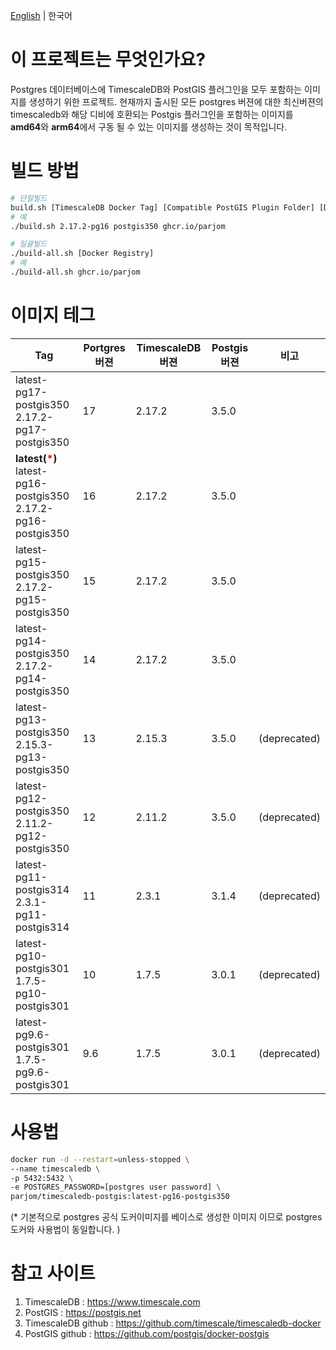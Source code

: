 [English](README.md) | 한국어

# 이 프로젝트는 무엇인가요?
Postgres 데이터베이스에 TimescaleDB와 PostGIS 플러그인을 모두 포함하는 이미지를 생성하기 위한 프로젝트. 현재까지 출시된 모든 postgres 버젼에 대한 최신버젼의 timescaledb와 해당 디비에 호환되는 Postgis 플러그인을 포함하는 이미지를 **amd64**와 **arm64**에서 구동 될 수 있는 이미지를 생성하는 것이 목적입니다.

# 빌드 방법

```bash
# 단일빌드
build.sh [TimescaleDB Docker Tag] [Compatible PostGIS Plugin Folder] [Docker Registry]
# 예
./build.sh 2.17.2-pg16 postgis350 ghcr.io/parjom

# 일괄빌드
./build-all.sh [Docker Registry]
# 예
./build-all.sh ghcr.io/parjom
```

# 이미지 테그
|Tag|Portgres 버젼|TimescaleDB 버젼|Postgis 버젼|비고|
|---|------|---|---|---|
|latest-pg17-postgis350<br/>2.17.2-pg17-postgis350|17|2.17.2|3.5.0||
|**latest(<font color="red">*</font>)**<br/>latest-pg16-postgis350<br/>2.17.2-pg16-postgis350|16|2.17.2|3.5.0||
|latest-pg15-postgis350<br/>2.17.2-pg15-postgis350|15|2.17.2|3.5.0||
|latest-pg14-postgis350<br/>2.17.2-pg14-postgis350|14|2.17.2|3.5.0||
|latest-pg13-postgis350<br/>2.15.3-pg13-postgis350|13|2.15.3|3.5.0|(deprecated)|
|latest-pg12-postgis350<br/>2.11.2-pg12-postgis350|12|2.11.2|3.5.0|(deprecated)|
|latest-pg11-postgis314<br/>2.3.1-pg11-postgis314|11|2.3.1|3.1.4|(deprecated)|
|latest-pg10-postgis301<br/>1.7.5-pg10-postgis301|10|1.7.5|3.0.1|(deprecated)|
|latest-pg9.6-postgis301<br/>1.7.5-pg9.6-postgis301|9.6|1.7.5|3.0.1|(deprecated)|

# 사용법
```bash
docker run -d --restart=unless-stopped \
--name timescaledb \
-p 5432:5432 \
-e POSTGRES_PASSWORD=[postgres user password] \
parjom/timescaledb-postgis:latest-pg16-postgis350
```
(* 기본적으로 postgres 공식 도커이미지를 베이스로 생성한 이미지 이므로 postgres 도커와 사용법이 동일합니다. )

# 참고 사이트
1. TimescaleDB : https://www.timescale.com
2. PostGIS : https://postgis.net
3. TimescaleDB github : https://github.com/timescale/timescaledb-docker
4. PostGIS github : https://github.com/postgis/docker-postgis
